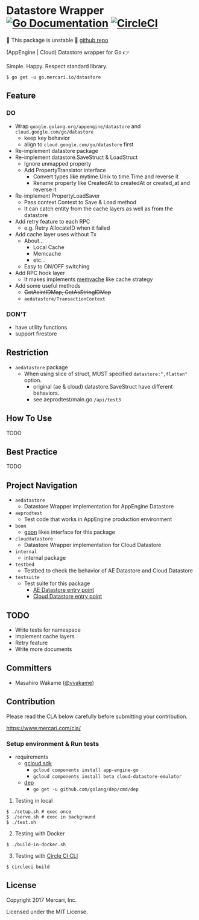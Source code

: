 # Datastore Wrapper [![Go Documentation](http://img.shields.io/badge/go-documentation-blue.svg?style=flat-square)][godoc] [![CircleCI](https://circleci.com/gh/mercari/datastore.svg?style=svg)][circleci]

[godoc]: https://godoc.org/go.mercari.io/datastore
[circleci]: https://circleci.com/gh/mercari/datastore

:construction: This package is unstable :construction: [github repo](https://github.com/mercari/datastore)

(AppEngine | Cloud) Datastore wrapper for Go 👉

Simple.
Happy.
Respect standard library.

```
$ go get -u go.mercari.io/datastore
```

## Feature

### DO

* Wrap `google.golang.org/appengine/datastore` and `cloud.google.com/go/datastore`
    * keep key behavior
    * align to `cloud.google.com/go/datastore` first
* Re-implement datastore package
* Re-implement datastore.SaveStruct & LoadStruct
    * Ignore unmapped property
    * Add PropertyTranslator interface
        * Convert types like mytime.Unix to time.Time and reverse it
        * Rename property like CreatedAt to createdAt or created_at and reverse it
* Re-implement PropertyLoadSaver
    * Pass context.Context to Save & Load method
    * It can catch entity from the cache layers as well as from the datastore
* Add retry feature to each RPC
    * e.g. Retry AllocateID when it failed
* Add cache layer uses without Tx
    * About...
        * Local Cache
        * Memcache
        * etc...
    * Easy to ON/OFF switching
* Add RPC hook layer
    * It makes implements [memvache](https://github.com/vvakame/memvache) like cache strategy
* Add some useful methods
    * ~~GetAsIntIDMap, GetAsStringIDMap~~
    * `aedatastore/TransactionContext`

### DON'T

* have utility functions
* support firestore

## Restriction

* `aedatastore` package
    * When using slice of struct, MUST specified `datastore:",flatten"` option.
        * original (ae & cloud) datastore.SaveStruct have different behaviors.
        * see aeprodtest/main.go `/api/test3`

## How To Use

TODO

## Best Practice

TODO

## Project Navigation

* `aedatastore`
    * Datastore Wrapper implementation for AppEngine Datastore
* `aeprodtest`
    * Test code that works in AppEngine production environment
* `boom`
    * [goon](https://github.com/mjibson/goon) likes interface for this package
* `clouddatastore`
    * Datastore Wrapper implementation for Cloud Datastore
* `internal`
    * internal package
* `testbed`
    * Testbed to check the behavior of AE Datastore and Cloud Datastore
* `testsuite`
    * Test suite for this package
        * [AE Datastore entry point](https://github.com/mercari/datastore/blob/master/aedatastore/testsuite_test.go)
        * [Cloud Datastore entry point](https://github.com/mercari/datastore/blob/master/clouddatastore/testsuite_test.go)

## TODO

* Write tests for namespace
* Implement cache layers
* Retry feature
* Write more documents

## Committers

 * Masahiro Wakame ([@vvakame](https://github.com/vvakame))

## Contribution

Please read the CLA below carefully before submitting your contribution.

https://www.mercari.com/cla/

### Setup environment & Run tests

* requirements
    * [gcloud sdk](https://cloud.google.com/sdk/docs/quickstarts)
        * `gcloud components install app-engine-go`
        * `gcloud components install beta cloud-datastore-emulator`
    * [dep](github.com/golang/dep)
        * `go get -u github.com/golang/dep/cmd/dep`

1. Testing in local

```
$ ./setup.sh # exec once
$ ./serve.sh # exec in background
$ ./test.sh
```

2. Testing with Docker

```
$ ./build-in-docker.sh
```

3. Testing with [Circle CI CLI](https://circleci.com/docs/2.0/local-jobs/)

```
$ circleci build
```

## License

Copyright 2017 Mercari, Inc.

Licensed under the MIT License.
